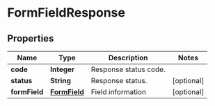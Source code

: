 
# FormFieldResponse

## Properties
Name | Type | Description | Notes
------------ | ------------- | ------------- | -------------
**code** | **Integer** | Response status code. | 
**status** | **String** | Response status. |  [optional]
**formField** | [**FormField**](FormField.md) | Field information |  [optional]



